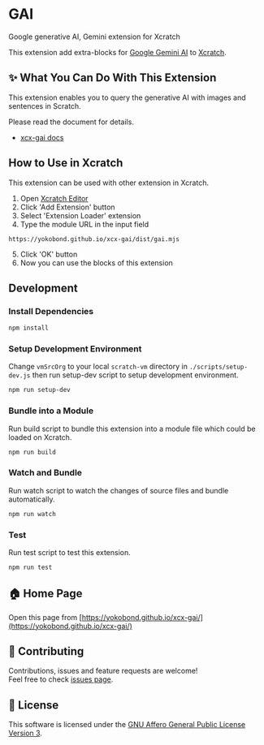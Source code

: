 # GAI

Google generative AI, Gemini extension for Xcratch

This extension add extra-blocks for [Google Gemini AI](https://deepmind.google/technologies/gemini/#introduction) to [Xcratch](https://xcratch.github.io/).


## ✨ What You Can Do With This Extension

This extension enables you to query the generative AI with images and sentences in Scratch.

Please read the document for details. 
- [xcx-gai docs](https://yokobond.github.io/xcx-gai/docs)


## How to Use in Xcratch

This extension can be used with other extension in Xcratch.

1. Open [Xcratch Editor](https://xcratch.github.io/editor)
2. Click 'Add Extension' button
3. Select 'Extension Loader' extension
4. Type the module URL in the input field 
```
https://yokobond.github.io/xcx-gai/dist/gai.mjs
```
5. Click 'OK' button
6. Now you can use the blocks of this extension


## Development

### Install Dependencies

```sh
npm install
```

### Setup Development Environment

Change ```vmSrcOrg``` to your local ```scratch-vm``` directory in ```./scripts/setup-dev.js``` then run setup-dev script to setup development environment.

```sh
npm run setup-dev
```

### Bundle into a Module

Run build script to bundle this extension into a module file which could be loaded on Xcratch.

```sh
npm run build
```

### Watch and Bundle

Run watch script to watch the changes of source files and bundle automatically.

```sh
npm run watch
```

### Test

Run test script to test this extension.

```sh
npm run test
```


## 🏠 Home Page

Open this page from [https://yokobond.github.io/xcx-gai/](https://yokobond.github.io/xcx-gai/)


## 🤝 Contributing

Contributions, issues and feature requests are welcome!<br />Feel free to check [issues page](https://github.com/yokobond/xcx-gai/issues).

## 📝 License

This software is licensed under the [GNU Affero General Public License Version 3](LICENSE).
